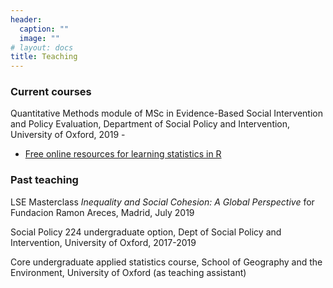 ```yaml
---
header:
  caption: ""
  image: ""
# layout: docs
title: Teaching
---
```


### Current courses

Quantitative Methods module of MSc in Evidence-Based Social Intervention and Policy Evaluation, Department of Social Policy and Intervention, University of Oxford, 2019 - 

- [Free online resources for learning statistics in R](../online-R-resources)

### Past teaching

LSE Masterclass *Inequality and Social Cohesion: A Global Perspective* for Fundacion Ramon Areces, Madrid, July 2019

Social Policy 224 undergraduate option, Dept of Social Policy and Intervention, University of Oxford, 2017-2019

Core undergraduate applied statistics course, School of Geography and the Environment, University of Oxford (as teaching assistant)
